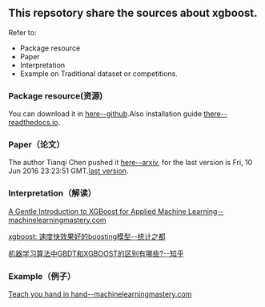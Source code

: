 ## This repsotory share the sources about xgboost.
Refer to:
- Package resource
- Paper
- Interpretation
- Example on Traditional dataset or competitions.


### Package resource(资源)
You can download it in [here--github](https://github.com/dmlc/xgboost).Also installation guide [there--readthedocs.io](https://xgboost.readthedocs.io/en/latest/build.html).

### Paper（论文）
The author Tianqi Chen pushed it [here--arxiv](https://arxiv.org/abs/1603.02754), for the last version is  Fri, 10 Jun 2016 23:23:51 GMT.[last version](https://arxiv.org/pdf/1603.02754.pdf).

### Interpretation（解读）
[A Gentle Introduction to XGBoost for Applied Machine Learning--machinelearningmastery.com](http://machinelearningmastery.com/gentle-introduction-xgboost-applied-machine-learning/)

[xgboost: 速度快效果好的boosting模型--统计之都](https://cos.name/2015/03/xgboost/)

[机器学习算法中GBDT和XGBOOST的区别有哪些?--知乎](https://www.zhihu.com/question/41354392)


### Example（例子）

[Teach you hand in hand--machinelearningmastery.com](http://machinelearningmastery.com/category/xgboost/)
